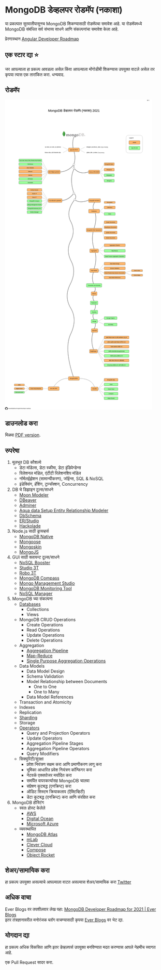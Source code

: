 # MongoDB डेव्हलपर रोडमॅप (नकाशा)

या प्रकल्पात सुरवातीपासूनच MongoDB शिकण्यासाठी रोडमॅपचा समावेश आहे. या रोडमॅपमध्ये MongoDB संबंधित सर्व संभाव्य साधने आणि संकल्पनांचा समावेश केला आहे.
<br>

प्रेरणास्थान [Angular Developer Roadmap](https://github.com/sulco/angular-developer-roadmap/)

## एक स्टार द्या ⭐
जर आपल्याला हा प्रकल्प आवडला असेल किंवा आपल्याला मोंगोडीबी शिकण्यास उपयुक्त वाटले असेल तर कृपया त्यास एक तारांकित करा. धन्यवाद.

## रोडमॅप

![रोडमॅप](./mongodb-dev-roadmap-mr.png)

## डाउनलोड करा

मिळवा [PDF version](./mongodb-dev-roadmap-mr.pdf).

## रुपरेषा
1.  मूलभूत DB कौशल्ये
    - डेटा मॉडेल्स, डेटा स्कीमा, डेटा इंडिपेन्डेन्स
    - रिलेशनल मॉडेल, एंटीटी रिलेशनशिप मॉडेल
    - नॉर्मलईझेशन (सामान्यीकरण), जॉईन्स, SQL & NoSQL
    - इंडेक्सिंग, हॅशिंग, ट्रान्सॅक्शन, Concurrency
2.  DB चे डिझाइन टूल्स/साधने
    - [Moon Modeler](https://www.datensen.com/mongodb-design-tool.html)
    - [DBeaver](https://dbeaver.io/)
    - [Adminer](https://www.adminer.org/)
    - [Aqua data Setup Entity Relationship Modeler](https://www.aquafold.com/aquadatastudio/er_modeler)
    - [DbSchema](https://dbschema.com/)
    - [ER/Studio](https://www.idera.com/er-studio-data-architect-software)
    - [Hackolade](https://hackolade.com/)
3.  Node.js साठी ड्रायव्हर्स
    - [MongoDB Native](https://github.com/mongodb/node-mongodb-native)
    - [Mongoose](https://mongoosejs.com/)
    - [Mongoskin](https://www.npmjs.com/package/mongoskin)
    - [MongoJS](https://github.com/mongo-js/mongojs)
4.  GUI साठी क्लायन्ट टूल्स/साधने
    - [NoSQL Booster](https://nosqlbooster.com/)
    - [Studio 3T](https://studio3t.com/)
    - [Robo 3T](https://robomongo.org/)
    - [MongoDB Compass](https://www.mongodb.com/products/compass)
    - [Mongo Management Studio](http://mms.litixsoft.de/)
    - [MongoDB Monitoring Tool](https://www.solarwinds.com/database-performance-monitor/integrations/mongodb-monitoring)
    - [NoSQL Manager](https://www.mongodbmanager.com/)
5.  MongoDB च्या संकल्पना
    - [Databases](https://docs.mongodb.com/manual/core/databases-and-collections/)
      - Collections
      - Views
    - MongoDB CRUD Operations
      - Create Operations
      - Read Operations
      - Update Operations
      - Delete Operations
    - Aggregation
      - [Aggregation Pipeline](https://docs.mongodb.com/manual/aggregation/#aggregation-framework)
      - [Map-Reduce](https://docs.mongodb.com/manual/aggregation/#aggregation-map-reduce)
      - [Single Purpose Aggregation Operations](https://docs.mongodb.com/manual/aggregation/#single-purpose-agg-operations)
    - Data Models
      - Data Model Design
      - Schema Validation
      - Model Relationship between Documents
        - One to One
        - One to Many
      - Data Model References
    - Transaction and Atomicity
    - Indexes
    - Replication
    - [Sharding](https://docs.mongodb.com/manual/reference/glossary/#term-sharding)
    - Storage
    - [Operators](https://docs.mongodb.com/manual/reference/operator/)
      - Query and Projection Operators
      - Update Operators
      - Aggregation Pipeline Stages
      - Aggregation Pipeline Operators
      - Query Modifiers
    - सिक्युरिटी/सुरक्षा
      - प्रवेश नियंत्रण सक्षम करा आणि प्रमाणीकरण लागू करा
      - भूमिका आधारित प्रवेश नियंत्रण कॉन्फिगर करा
      - नेटवर्क एक्सपोजर मर्यादित करा
      - समर्पित वापरकर्त्यासह MongoDB चालवा
      - संप्रेषण कूटबद्ध (एनक्रिप्ट) करा
      - ऑडिट सिस्टम क्रियाकलाप (ऍक्टिव्हिटी)
      - डेटा कूटबद्ध (एनक्रिप्ट) करा आणि संरक्षित करा
6.  MongoDB होस्टिंग
    - स्वतः होस्ट केलेले
      - [AWS](https://aws.amazon.com/)
      - [Digital Ocean](https://www.digitalocean.com/)
      - [Microsoft Azure](https://azure.microsoft.com/en-in/)
    - व्यवस्थापित
      - [MongoDB Atlas](https://www.mongodb.com/cloud/atlas)
      - [mLab](https://mlab.com/)
      - [Clever Cloud](https://www.clever-cloud.com/en/)
      - [Compose](https://www.compose.com/databases/mongodb)
      - [Object Rocket](https://www.objectrocket.com/)


## शेअर/सामायिक करा

हा प्रकल्प उपयुक्त असल्याचे आपल्याला वाटत असल्यास शेअर/सामायिक करा [Twitter](https://twitter.com/intent/tweet?url=https://github.com/navanathjadhav/mongodb-developer-roadmap)

## अधिक वाचा
Ever Blogs वर तपशीलवार लेख पहा: [MongoDB Developer Roadmap for 2021 | Ever Blogs](https://everblogs.com/database/mongodb-developer-roadmap-for-2021/)
<br>
इतर तंत्रज्ञानावरील मनोरंजक ब्लॉग वाचण्यासाठी कृपया [Ever Blogs](https://everblogs.com/) वर भेट द्या.

## योगदान द्या

हा प्रकल्प अधिक विकसित आणि इतर डेव्हलपर्स उपयुक्त बनविण्यात मदत करण्यास आपले नेहमीच स्वागत आहे.

एक Pull Request सादर करा.

